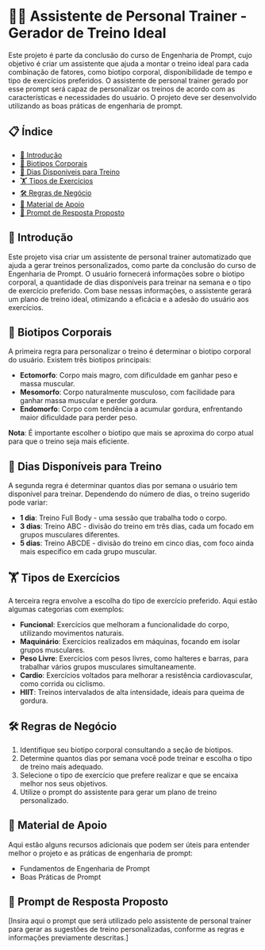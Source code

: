 # 🏋️‍♂️ Assistente de Personal Trainer - Gerador de Treino Ideal

Este projeto é parte da conclusão do curso de Engenharia de Prompt, cujo objetivo é criar um assistente que ajuda a montar o treino ideal para cada combinação de fatores, como biotipo corporal, disponibilidade de tempo e tipo de exercícios preferidos. O assistente de personal trainer gerado por esse prompt será capaz de personalizar os treinos de acordo com as características e necessidades do usuário. O projeto deve ser desenvolvido utilizando as boas práticas de engenharia de prompt.

## 📋 Índice
- [📝 Introdução](#introdução)
- [💪 Biotipos Corporais](#biotipos-corporais)
- [📅 Dias Disponíveis para Treino](#dias-disponíveis-para-treino)
- [🏋️ Tipos de Exercícios](#tipos-de-exercícios)
- [🛠️ Regras de Negócio](#regras-de-negócio)
- [📖 Material de Apoio](#material-de-apoio)
- [🎯 Prompt de Resposta Proposto](#prompt-de-resposta-proposto)

## 📝 Introdução
Este projeto visa criar um assistente de personal trainer automatizado que ajuda a gerar treinos personalizados, como parte da conclusão do curso de Engenharia de Prompt. O usuário fornecerá informações sobre o biotipo corporal, a quantidade de dias disponíveis para treinar na semana e o tipo de exercício preferido. Com base nessas informações, o assistente gerará um plano de treino ideal, otimizando a eficácia e a adesão do usuário aos exercícios.

## 💪 Biotipos Corporais
A primeira regra para personalizar o treino é determinar o biotipo corporal do usuário. Existem três biotipos principais:

- **Ectomorfo**: Corpo mais magro, com dificuldade em ganhar peso e massa muscular.
- **Mesomorfo**: Corpo naturalmente musculoso, com facilidade para ganhar massa muscular e perder gordura.
- **Endomorfo**: Corpo com tendência a acumular gordura, enfrentando maior dificuldade para perder peso.

**Nota**: É importante escolher o biotipo que mais se aproxima do corpo atual para que o treino seja mais eficiente.

## 📅 Dias Disponíveis para Treino
A segunda regra é determinar quantos dias por semana o usuário tem disponível para treinar. Dependendo do número de dias, o treino sugerido pode variar:

- **1 dia**: Treino Full Body - uma sessão que trabalha todo o corpo.
- **3 dias**: Treino ABC - divisão do treino em três dias, cada um focado em grupos musculares diferentes.
- **5 dias**: Treino ABCDE - divisão do treino em cinco dias, com foco ainda mais específico em cada grupo muscular.

## 🏋️ Tipos de Exercícios
A terceira regra envolve a escolha do tipo de exercício preferido. Aqui estão algumas categorias com exemplos:

- **Funcional**: Exercícios que melhoram a funcionalidade do corpo, utilizando movimentos naturais.
- **Maquinário**: Exercícios realizados em máquinas, focando em isolar grupos musculares.
- **Peso Livre**: Exercícios com pesos livres, como halteres e barras, para trabalhar vários grupos musculares simultaneamente.
- **Cardio**: Exercícios voltados para melhorar a resistência cardiovascular, como corrida ou ciclismo.
- **HIIT**: Treinos intervalados de alta intensidade, ideais para queima de gordura.

## 🛠️ Regras de Negócio
1. Identifique seu biotipo corporal consultando a seção de biotipos.
2. Determine quantos dias por semana você pode treinar e escolha o tipo de treino mais adequado.
3. Selecione o tipo de exercício que prefere realizar e que se encaixa melhor nos seus objetivos.
4. Utilize o prompt do assistente para gerar um plano de treino personalizado.

## 📖 Material de Apoio
Aqui estão alguns recursos adicionais que podem ser úteis para entender melhor o projeto e as práticas de engenharia de prompt:

- Fundamentos de Engenharia de Prompt
- Boas Práticas de Prompt

## 🎯 Prompt de Resposta Proposto
[Insira aqui o prompt que será utilizado pelo assistente de personal trainer para gerar as sugestões de treino personalizadas, conforme as regras e informações previamente descritas.]
